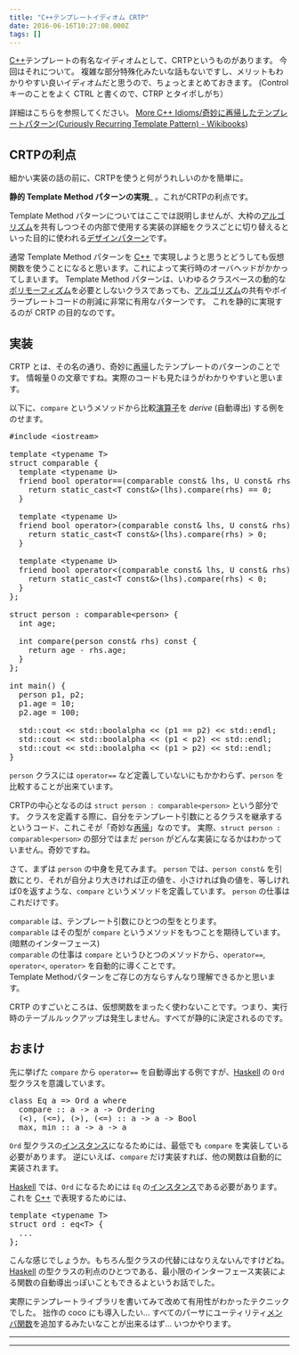 ```yaml
---
title: "C++テンプレートイディオム CRTP"
date: 2016-06-16T10:27:08.000Z
tags: []
---
```


<p><a class="keyword" href="http://d.hatena.ne.jp/keyword/C%2B%2B">C++</a>テンプレートの有名なイディオムとして、CRTPというものがあります。
今回はそれについて。
複雑な部分特殊化みたいな話もないですし、メリットもわかりやすい良いイディオムだと思うので、ちょっとまとめておきます。
(Control キーのことをよく CTRL と書くので、CTRP とタイポしがち）</p>

<p>詳細はこちらを参照してください。
<a href="https://ja.wikibooks.org/wiki/More_C%2B%2B_Idioms/%E5%A5%87%E5%A6%99%E3%81%AB%E5%86%8D%E5%B8%B0%E3%81%97%E3%81%9F%E3%83%86%E3%83%B3%E3%83%97%E3%83%AC%E3%83%BC%E3%83%88%E3%83%91%E3%82%BF%E3%83%BC%E3%83%B3(Curiously_Recurring_Template_Pattern">More C++ Idioms/奇妙に再帰したテンプレートパターン(Curiously Recurring Template Pattern) - Wikibooks</a>)</p>

<h2>CRTPの利点</h2>

<p>細かい実装の話の前に、CRTPを使うと何がうれしいのかを簡単に。</p>

<p><strong>静的 Template Method パターンの実現</strong>_ 。これがCRTPの利点です。</p>

<p>Template Method パターンについてはここでは説明しませんが、大枠の<a class="keyword" href="http://d.hatena.ne.jp/keyword/%A5%A2%A5%EB%A5%B4%A5%EA%A5%BA%A5%E0">アルゴリズム</a>を共有しつつその内部で使用する実装の詳細をクラスごとに切り替えるといった目的に使われる<a class="keyword" href="http://d.hatena.ne.jp/keyword/%A5%C7%A5%B6%A5%A4%A5%F3%A5%D1%A5%BF%A1%BC%A5%F3">デザインパターン</a>です。</p>

<p>通常 Template Method パターンを <a class="keyword" href="http://d.hatena.ne.jp/keyword/C%2B%2B">C++</a> で実現しようと思うとどうしても仮想関数を使うことになると思います。これによって実行時のオーバヘッドがかかってしまいます。
Template Method パターンは、いわゆるクラスベースの動的な<a class="keyword" href="http://d.hatena.ne.jp/keyword/%A5%DD%A5%EA%A5%E2%A1%BC%A5%D5%A5%A3%A5%BA%A5%E0">ポリモーフィズム</a>を必要としないクラスであっても、<a class="keyword" href="http://d.hatena.ne.jp/keyword/%A5%A2%A5%EB%A5%B4%A5%EA%A5%BA%A5%E0">アルゴリズム</a>の共有やボイラープレートコードの削減に非常に有用なパターンです。
これを静的に実現するのが CRTP の目的なのです。</p>

<h2>実装</h2>

<p>CRTP とは、その名の通り、奇妙に<a class="keyword" href="http://d.hatena.ne.jp/keyword/%BA%C6%B5%A2">再帰</a>したテンプレートのパターンのことです。
情報量０の文章ですね。実際のコードも見たほうがわかりやすいと思います。</p>

<p>以下に、<code>compare</code> というメソッドから比較<a class="keyword" href="http://d.hatena.ne.jp/keyword/%B1%E9%BB%BB%BB%D2">演算子</a>を <em>derive</em> (自動導出) する例をのせます。</p>

<pre class="code lang-cpp" data-lang="cpp" data-unlink><span class="synPreProc">#include </span><span class="synConstant">&lt;iostream&gt;</span>

<span class="synType">template</span> &lt;<span class="synType">typename</span> T&gt;
<span class="synType">struct</span> comparable {
  <span class="synType">template</span> &lt;<span class="synType">typename</span> U&gt;
  <span class="synStatement">friend</span> <span class="synType">bool</span> <span class="synStatement">operator</span>==(comparable <span class="synType">const</span>&amp; lhs, U <span class="synType">const</span>&amp; rhs) {
    <span class="synStatement">return</span> <span class="synStatement">static_cast</span>&lt;T <span class="synType">const</span>&amp;&gt;(lhs).compare(rhs) == <span class="synConstant">0</span>;
  }

  <span class="synType">template</span> &lt;<span class="synType">typename</span> U&gt;
  <span class="synStatement">friend</span> <span class="synType">bool</span> <span class="synStatement">operator</span>&gt;(comparable <span class="synType">const</span>&amp; lhs, U <span class="synType">const</span>&amp; rhs) {
    <span class="synStatement">return</span> <span class="synStatement">static_cast</span>&lt;T <span class="synType">const</span>&amp;&gt;(lhs).compare(rhs) &gt; <span class="synConstant">0</span>;
  }

  <span class="synType">template</span> &lt;<span class="synType">typename</span> U&gt;
  <span class="synStatement">friend</span> <span class="synType">bool</span> <span class="synStatement">operator</span>&lt;(comparable <span class="synType">const</span>&amp; lhs, U <span class="synType">const</span>&amp; rhs) {
    <span class="synStatement">return</span> <span class="synStatement">static_cast</span>&lt;T <span class="synType">const</span>&amp;&gt;(lhs).compare(rhs) &lt; <span class="synConstant">0</span>;
  }
};

<span class="synType">struct</span> person : comparable&lt;person&gt; {
  <span class="synType">int</span> age;

  <span class="synType">int</span> compare(person <span class="synType">const</span>&amp; rhs) <span class="synType">const</span> {
    <span class="synStatement">return</span> age - rhs.age;
  }
};

<span class="synType">int</span> main() {
  person p1, p2;
  p1.age = <span class="synConstant">10</span>;
  p2.age = <span class="synConstant">100</span>;

  std::cout &lt;&lt; std::boolalpha &lt;&lt; (p1 == p2) &lt;&lt; std::endl;
  std::cout &lt;&lt; std::boolalpha &lt;&lt; (p1 &lt; p2) &lt;&lt; std::endl;
  std::cout &lt;&lt; std::boolalpha &lt;&lt; (p1 &gt; p2) &lt;&lt; std::endl;
}
</pre>

<p><code>person</code> クラスには <code>operator==</code> など定義していないにもかかわらず、<code>person</code> を比較することが出来ています。</p>

<p>CRTPの中心となるのは <code>struct person : comparable&lt;person&gt;</code> という部分です。
クラスを定義する際に、自分をテンプレート引数にとるクラスを継承するというコード、これこそが「奇妙な<a class="keyword" href="http://d.hatena.ne.jp/keyword/%BA%C6%B5%A2">再帰</a>」なのです。
実際、<code>struct person : comparable&lt;person&gt;</code> の部分ではまだ <code>person</code> がどんな実装になるかはわかっていません。奇妙ですね。</p>

<p>さて、まずは <code>person</code> の中身を見てみます。
<code>person</code> では、<code>person const&amp;</code> を引数にとり、それが自分より大きければ正の値を、小さければ負の値を、等しければ0を返すような、<code>compare</code> というメソッドを定義しています。
<code>person</code> の仕事はこれだけです。</p>

<p><code>comparable</code> は、テンプレート引数にひとつの型をとります。<br/>
<code>comparable</code> はその型が <code>compare</code> というメソッドをもつことを期待しています。(暗黙のインターフェース)<br/>
<code>comparable</code> の仕事は <code>compare</code> というひとつのメソッドから、<code>operator==</code>, <code>operator&lt;</code>, <code>operator&gt;</code> を自動的に導くことです。<br/>
Template Methodパターンをご存じの方ならすんなり理解できるかと思います。</p>

<p>CRTP のすごいところは、仮想関数をまったく使わないことです。つまり、実行時のテーブルルックアップは発生しません。すべてが静的に決定されるのです。</p>

<h2>おまけ</h2>

<p>先に挙げた <code>compare</code> から <code>operator==</code> を自動導出する例ですが、<a class="keyword" href="http://d.hatena.ne.jp/keyword/Haskell">Haskell</a> の <code>Ord</code> 型クラスを意識しています。</p>

<pre class="code lang-haskell" data-lang="haskell" data-unlink><span class="synType">class</span> Eq a <span class="synStatement">=&gt;</span> Ord a <span class="synType">where</span>
  compare <span class="synStatement">::</span> a <span class="synStatement">-&gt;</span> a <span class="synStatement">-&gt;</span> Ordering
  (<span class="synStatement">&lt;</span>), (<span class="synStatement">&lt;=</span>), (<span class="synStatement">&gt;</span>), (<span class="synStatement">&lt;=</span>) <span class="synStatement">::</span> a <span class="synStatement">-&gt;</span> a <span class="synStatement">-&gt;</span> Bool
  max, min <span class="synStatement">::</span> a <span class="synStatement">-&gt;</span> a <span class="synStatement">-&gt;</span> a
</pre>

<p><code>Ord</code> 型クラスの<a class="keyword" href="http://d.hatena.ne.jp/keyword/%A5%A4%A5%F3%A5%B9%A5%BF%A5%F3%A5%B9">インスタンス</a>になるためには、最低でも <code>compare</code> を実装している必要があります。
逆にいえば、<code>compare</code> だけ実装すれば、他の関数は自動的に実装されます。</p>

<p><a class="keyword" href="http://d.hatena.ne.jp/keyword/Haskell">Haskell</a> では、<code>Ord</code> になるためには <code>Eq</code> の<a class="keyword" href="http://d.hatena.ne.jp/keyword/%A5%A4%A5%F3%A5%B9%A5%BF%A5%F3%A5%B9">インスタンス</a>である必要があります。
これを <a class="keyword" href="http://d.hatena.ne.jp/keyword/C%2B%2B">C++</a> で表現するためには、</p>

<pre class="code lang-cpp" data-lang="cpp" data-unlink><span class="synType">template</span> &lt;<span class="synType">typename</span> T&gt;
<span class="synType">struct</span> ord : eq&lt;T&gt; {
  ...
};
</pre>

<p>こんな感じでしょうか。もちろん型クラスの代替にはなりえないんですけどね。
<a class="keyword" href="http://d.hatena.ne.jp/keyword/Haskell">Haskell</a> の型クラスの利点のひとつである、最小限のインターフェース実装による関数の自動導出っぽいこともできるよというお話でした。</p>

<p>実際にテンプレートライブラリを書いてみて改めて有用性がわかったテクニックでした。
拙作の coco にも導入したい... すべてのパーサにユーティリティ<a class="keyword" href="http://d.hatena.ne.jp/keyword/%A5%E1%A5%F3%A5%D0%B4%D8%BF%F4">メンバ関数</a>を追加するみたいなことが出来るはず... いつかやります。</p>

---

---
